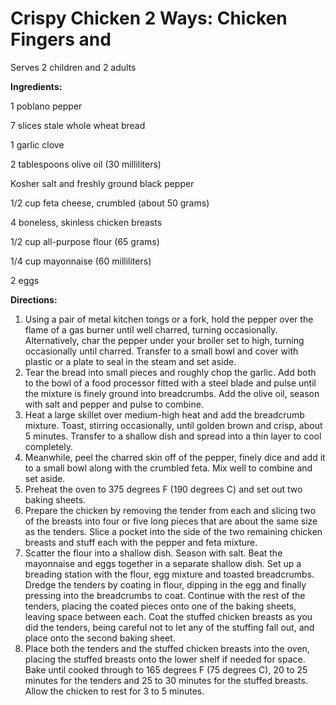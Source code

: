 # Crispy Chicken 2 Ways: Chicken Fingers and

Serves 2 children and 2 adults

**Ingredients:**

1 poblano pepper

7 slices stale whole wheat bread

1 garlic clove

2 tablespoons olive oil (30 milliliters)

Kosher salt and freshly ground black pepper

1/2 cup feta cheese, crumbled (about 50 grams)

4 boneless, skinless chicken breasts

1/2 cup all-purpose flour (65 grams)

1/4 cup mayonnaise (60 milliliters)

2 eggs

**Directions:**

1. Using a pair of metal kitchen tongs or a fork, hold the pepper over the flame of a gas burner until well charred, turning occasionally. Alternatively, char the pepper under your broiler set to high, turning occasionally until charred. Transfer to a small bowl and cover with plastic or a plate to seal in the steam and set aside.
2. Tear the bread into small pieces and roughly chop the garlic. Add both to the bowl of a food processor fitted with a steel blade and pulse until the mixture is finely ground into breadcrumbs. Add the olive oil, season with salt and pepper and pulse to combine.
3. Heat a large skillet over medium-high heat and add the breadcrumb mixture. Toast, stirring occasionally, until golden brown and crisp, about 5 minutes. Transfer to a shallow dish and spread into a thin layer to cool completely.
4. Meanwhile, peel the charred skin off of the pepper, finely dice and add it to a small bowl along with the crumbled feta. Mix well to combine and set aside.
5. Preheat the oven to 375 degrees F (190 degrees C) and set out two baking sheets.
6. Prepare the chicken by removing the tender from each and slicing two of the breasts into four or five long pieces that are about the same size as the tenders. Slice a pocket into the side of the two remaining chicken breasts and stuff each with the pepper and feta mixture.
7. Scatter the flour into a shallow dish. Season with salt. Beat the mayonnaise and eggs together in a separate shallow dish. Set up a breading station with the flour, egg mixture and toasted breadcrumbs. Dredge the tenders by coating in flour, dipping in the egg and finally pressing into the breadcrumbs to coat. Continue with the rest of the tenders, placing the coated pieces onto one of the baking sheets, leaving space between each. Coat the stuffed chicken breasts as you did the tenders, being careful not to let any of the stuffing fall out, and place onto the second baking sheet.
8. Place both the tenders and the stuffed chicken breasts into the oven, placing the stuffed breasts onto the lower shelf if needed for space. Bake until cooked through to 165 degrees F (75 degrees C), 20 to 25 minutes for the tenders and 25 to 30 minutes for the stuffed breasts. Allow the chicken to rest for 3 to 5 minutes.
